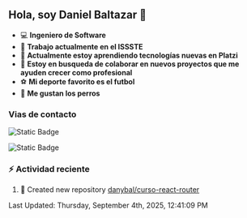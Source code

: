 ## Hola, soy Daniel Baltazar 👋

- 💻 **Ingeniero de Software**
- 🔭 **Trabajo actualmente en el ISSSTE**
- 🌱 **Actualmente estoy aprendiendo tecnologías nuevas en Platzi**
- 👯 **Estoy en busqueda de colaborar en nuevos proyectos que me ayuden crecer como profesional**
- ⚽ **Mi deporte favorito es el futbol**
- 🐶 **Me gustan los perros**

### Vias de contacto
![Static Badge](https://img.shields.io/badge/Perfil-https%3A%2F%2Fdanybal.github.io%2F-blue)

![Static Badge](https://img.shields.io/badge/Correo%20electr%C3%B3nico%20%F0%9F%93%AB-rbleinad%40gmail.com-yellow)

### :zap: Actividad reciente
<!--RECENT_ACTIVITY:start-->
1. 📔 Created new repository [danybal/curso-react-router](https://github.com/danybal/curso-react-router)<br>
<!--RECENT_ACTIVITY:end-->
<!--RECENT_ACTIVITY:last_update-->
Last Updated: Thursday, September 4th, 2025, 12:41:09 PM
<!--RECENT_ACTIVITY:last_update_end-->
